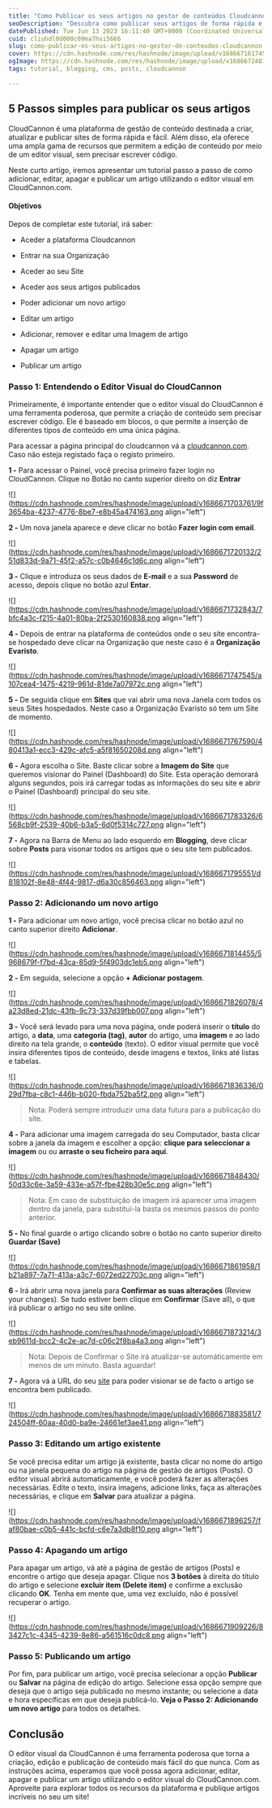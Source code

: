 ```yaml
---
title: "Como Publicar os seus artigos no gestor de conteúdos Cloudcannon?"
seoDescription: "Descubra como publicar seus artigos de forma rápida e fácil no Cloudcannon.com!"
datePublished: Tue Jun 13 2023 16:11:40 GMT+0000 (Coordinated Universal Time)
cuid: cliuhdl0d000c09ma7hsi5666
slug: como-publicar-os-seus-artigos-no-gestor-de-conteudos-cloudcannon
cover: https://cdn.hashnode.com/res/hashnode/image/upload/v1686671617459/2632e737-712b-4690-a8d5-eaf14251c18f.png
ogImage: https://cdn.hashnode.com/res/hashnode/image/upload/v1686672481752/12a38c28-a629-4642-838c-fdc633428833.png
tags: tutorial, blogging, cms, posts, cloudcannon

---
```


## 5 Passos simples para publicar os seus artigos

CloudCannon é uma plataforma de gestão de conteúdo destinada a criar, atualizar e publicar sites de forma rápida e fácil. Além disso, ela oferece uma ampla gama de recursos que permitem a edição de conteúdo por meio de um editor visual, sem precisar escrever código.

Neste curto artigo, iremos apresentar um tutorial passo a passo de como adicionar, editar, apagar e publicar um artigo utilizando o editor visual em CloudCannon.com.

#### Objetivos

Depos de completar este tutorial, irá saber:

* Aceder a plataforma Cloudcannon
    
* Entrar na sua Organização
    
* Aceder ao seu Site
    
* Aceder aos seus artigos publicados
    
* Poder adicionar um novo artigo
    
* Editar um artigo
    
* Adicionar, remover e editar uma Imagem de artigo
    
* Apagar um artigo
    
* Publicar um artigo

### Passo 1: Entendendo o Editor Visual do CloudCannon

Primeiramente, é importante entender que o editor visual do CloudCannon é uma ferramenta poderosa, que permite a criação de conteúdo sem precisar escrever código. Ele é baseado em blocos, o que permite a inserção de diferentes tipos de conteúdo em uma única página.

Para acessar a página principal do cloudcannon vá a [cloudcannon.com](https://cloudcannon.com/). Caso não esteja registado faça o registo primeiro.

**1 -** Para acessar o Painel, você precisa primeiro fazer login no CloudCannon. Clique no Botão no canto superior direito on diz **Entrar**

![](https://cdn.hashnode.com/res/hashnode/image/upload/v1686671703761/9f3654ba-4237-4776-8be7-e8b45a474163.png align="left")

**2 -** Um nova janela aparece e deve clicar no botão **Fazer login com email**.

![](https://cdn.hashnode.com/res/hashnode/image/upload/v1686671720132/251d833d-9a71-45f2-a57c-c0b4646c1d6c.png align="left")

**3 -** Clique e introduza os seus dados de **E-mail** e a sua **Password** de acesso, depois clique no botão azul **Entar**.

![](https://cdn.hashnode.com/res/hashnode/image/upload/v1686671732843/7bfc4a3c-f215-4a01-80ba-2f2530160838.png align="left")

**4 -** Depois de entrar na plataforma de conteúdos onde o seu site encontra-se hospedado deve clicar na Organização que neste caso é a **Organização Evaristo**.

![](https://cdn.hashnode.com/res/hashnode/image/upload/v1686671747545/a107cea4-1475-4219-961d-81de7a07972c.png align="left")

**5 -** De seguida clique em **Sites** que vai abrir uma nova Janela com todos os seus Sites hospedados. Neste caso a Organização Evaristo só tem um Site de momento.

![](https://cdn.hashnode.com/res/hashnode/image/upload/v1686671767590/480413a1-ecc3-429c-afc5-a5f81650208d.png align="left")

**6 -** Agora escolha o Site. Baste clicar sobre a **Imagem do Site** que queremos visionar do Painel (Dashboard) do Site. Esta operação demorará alguns segundos, pois irá carregar todas as informações do seu site e abrir o Painel (Dashboard) principal do seu site.

![](https://cdn.hashnode.com/res/hashnode/image/upload/v1686671783326/6568cb9f-2539-40b6-b3a5-6d0f5314c727.png align="left")

**7 -** Agora na Barra de Menu ao lado esquerdo em **Blogging**, deve clicar sobre **Posts** para visonar todos os artigos que o seu site tem publicados.

![](https://cdn.hashnode.com/res/hashnode/image/upload/v1686671795551/d818102f-8e48-4f44-9817-d6a30c856463.png align="left")

### Passo 2: Adicionando um novo artigo

**1 -** Para adicionar um novo artigo, você precisa clicar no botão azul no canto superior direito **Adicionar**.

![](https://cdn.hashnode.com/res/hashnode/image/upload/v1686671814455/5968679f-f7bd-43ca-85d9-5f4903dc1eb5.png align="left")

**2 -** Em seguida, selecione a opção **\+ Adicionar postagem**.

![](https://cdn.hashnode.com/res/hashnode/image/upload/v1686671826078/4a23d8ed-21dc-43fb-9c73-337d39fbb007.png align="left")

**3 -** Você será levado para uma nova página, onde poderá inserir o **título** do artigo, a **data**, uma **categoria (tag)**, **autor** do artigo, uma **imagem** e ao lado direito na tela grande, o **conteúdo** (texto). O editor visual permite que você insira diferentes tipos de conteúdo, desde imagens e textos, links até listas e tabelas.

![](https://cdn.hashnode.com/res/hashnode/image/upload/v1686671836336/029d7fba-c8c1-446b-b020-fbda752ba5f2.png align="left")

> Nota: Poderá sempre introduzir uma data futura para a publicação do site.

**4 -** Para adicionar uma imagem carregada do seu Computador, basta clicar sobre a janela da imagem e escolher a opção: **clique para seleccionar a imagem** ou ou **arraste o seu ficheiro para aqui**.

![](https://cdn.hashnode.com/res/hashnode/image/upload/v1686671848430/50d33c6e-3a59-433e-a57f-fbe428b30e5c.png align="left")

> Nota: Em caso de substituição de imagem irá aparecer uma imagem dentro da janela, para substitui-la basta os mesmos passos do ponto anterior.

**5 -** No final guarde o artigo clicando sobre o botão no canto superior direito **Guardar (Save)**

![](https://cdn.hashnode.com/res/hashnode/image/upload/v1686671861958/1b21a897-7a71-413a-a3c7-6072ed22703c.png align="left")

**6 -** Irá abrir uma nova janela para **Confirmar as suas alterações** (Review your changes). Se tudo estiver bem clique em **Confirmar** (Save all), o que irá publicar o artigo no seu site online.

![](https://cdn.hashnode.com/res/hashnode/image/upload/v1686671873214/3eb9611d-bcc2-4c2e-ac7d-c06c2f8ba4a3.png align="left")

> Nota: Depois de Confirmar o Site irá atualizar-se automáticamente em menos de um minuto. Basta aguardar!

**7 -** Agora vá a URL do seu [site](https://evaristoamaro.pt) para poder visionar se de facto o artigo se encontra bem publicado.

![](https://cdn.hashnode.com/res/hashnode/image/upload/v1686671883581/724504ff-60aa-40d0-ba9e-24661ef3ae41.png align="left")

### Passo 3: Editando um artigo existente

Se você precisa editar um artigo já existente, basta clicar no nome do artigo ou na janela pequena do artigo na página de gestão de artigos (Posts). O editor visual abrirá automaticamente, e você poderá fazer as alterações necessárias. Edite o texto, insira imagens, adicione links, faça as alterações necessárias, e clique em **Salvar** para atualizar a página.

![](https://cdn.hashnode.com/res/hashnode/image/upload/v1686671896257/faf80bae-c0b5-441c-bcfd-c6e7a3db8f10.png align="left")

### Passo 4: Apagando um artigo

Para apagar um artigo, vá até a página de gestão de artigos (Posts) e encontre o artigo que deseja apagar. Clique nos **3 botões** à direita do título do artigo e selecione **excluir item (Delete item)** e confirme a exclusão clicando **OK**. Tenha em mente que, uma vez excluído, não é possível recuperar o artigo.

![](https://cdn.hashnode.com/res/hashnode/image/upload/v1686671909226/83427c1c-4345-4239-8e86-a561516c0dc8.png align="left")

### Passo 5: Publicando um artigo

Por fim, para publicar um artigo, você precisa selecionar a opção **Publicar** ou **Salvar** na página de edição do artigo. Selecione essa opção sempre que deseja que o artigo seja publicado no mesmo instante; ou selecione a data e hora específicas em que deseja publicá-lo. **Veja o Passo 2: Adicionando um novo artigo** para todos os detalhes.

## Conclusão

O editor visual da CloudCannon é uma ferramenta poderosa que torna a criação, edição e publicação de conteúdo mais fácil do que nunca. Com as instruções acima, esperamos que você possa agora adicionar, editar, apagar e publicar um artigo utilizando o editor visual do CloudCannon.com. Aproveite para explorar todos os recursos da plataforma e publique artigos incríveis no seu um site!